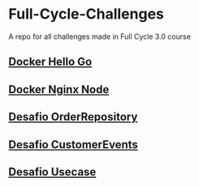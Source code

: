 # Full-Cycle-Challenges

A repo for all challenges made in Full Cycle 3.0 course

## [Docker Hello Go](/Docker/hello-go/README.md)

## [Docker Nginx Node](/Docker/nginx-node/README.md)

## [Desafio OrderRepository](/ddd-taticals/desafio-order-repository/README.md)

## [Desafio CustomerEvents](/ddd-taticals/desafio-customer-events/README.md)

## [Desafio Usecase](/clean-architecture/usecase-products/README.md)
